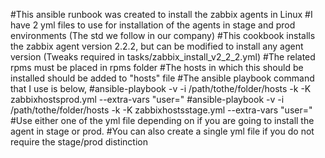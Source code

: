 #This ansible runbook was created to install the zabbix agents in Linux
#I have 2 yml files to use for installation of the agents in stage and prod environments (The std we follow in our company)
#This cookbook installs the zabbix agent version 2.2.2, but can be modified to install any agent version (Tweaks required in tasks/zabbix_install_v2_2_2.yml)
#The related rpms must be placed in rpms folder
#The hosts in which this should be installed should be added to "hosts" file
#The ansible playbook command that I use is below,
	#ansible-playbook -v -i /path/tothe/folder/hosts -k -K zabbixhostsprod.yml --extra-vars "user=<username>"
	#ansible-playbook -v -i /path/tothe/folder/hosts -k -K zabbixhostsstage.yml --extra-vars "user=<username>"
#Use either one of the yml file depending on if you are going to install the agent in stage or prod.
#You can also create a single yml file if you do not require the stage/prod distinction	
